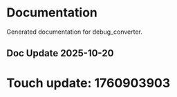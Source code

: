# Documentation

Generated documentation for debug_converter.

## Doc Update 2025-10-20

# Touch update: 1760903903
